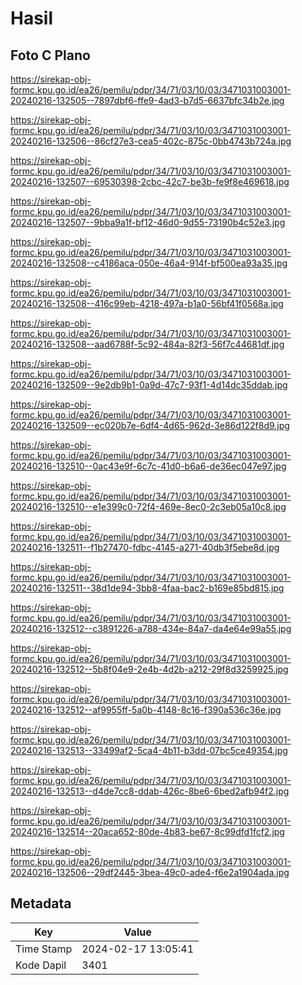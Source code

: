 # Hasil

## Foto C Plano

https://sirekap-obj-formc.kpu.go.id/ea26/pemilu/pdpr/34/71/03/10/03/3471031003001-20240216-132505--7897dbf6-ffe9-4ad3-b7d5-6637bfc34b2e.jpg

https://sirekap-obj-formc.kpu.go.id/ea26/pemilu/pdpr/34/71/03/10/03/3471031003001-20240216-132506--86cf27e3-cea5-402c-875c-0bb4743b724a.jpg

https://sirekap-obj-formc.kpu.go.id/ea26/pemilu/pdpr/34/71/03/10/03/3471031003001-20240216-132507--69530398-2cbc-42c7-be3b-fe9f8e469618.jpg

https://sirekap-obj-formc.kpu.go.id/ea26/pemilu/pdpr/34/71/03/10/03/3471031003001-20240216-132507--9bba9a1f-bf12-46d0-9d55-73190b4c52e3.jpg

https://sirekap-obj-formc.kpu.go.id/ea26/pemilu/pdpr/34/71/03/10/03/3471031003001-20240216-132508--c4186aca-050e-46a4-914f-bf500ea93a35.jpg

https://sirekap-obj-formc.kpu.go.id/ea26/pemilu/pdpr/34/71/03/10/03/3471031003001-20240216-132508--416c99eb-4218-497a-b1a0-56bf41f0568a.jpg

https://sirekap-obj-formc.kpu.go.id/ea26/pemilu/pdpr/34/71/03/10/03/3471031003001-20240216-132508--aad6788f-5c92-484a-82f3-56f7c44681df.jpg

https://sirekap-obj-formc.kpu.go.id/ea26/pemilu/pdpr/34/71/03/10/03/3471031003001-20240216-132509--9e2db9b1-0a9d-47c7-93f1-4d14dc35ddab.jpg

https://sirekap-obj-formc.kpu.go.id/ea26/pemilu/pdpr/34/71/03/10/03/3471031003001-20240216-132509--ec020b7e-6df4-4d65-962d-3e86d122f8d9.jpg

https://sirekap-obj-formc.kpu.go.id/ea26/pemilu/pdpr/34/71/03/10/03/3471031003001-20240216-132510--0ac43e9f-6c7c-41d0-b6a6-de36ec047e97.jpg

https://sirekap-obj-formc.kpu.go.id/ea26/pemilu/pdpr/34/71/03/10/03/3471031003001-20240216-132510--e1e399c0-72f4-469e-8ec0-2c3eb05a10c8.jpg

https://sirekap-obj-formc.kpu.go.id/ea26/pemilu/pdpr/34/71/03/10/03/3471031003001-20240216-132511--f1b27470-fdbc-4145-a271-40db3f5ebe8d.jpg

https://sirekap-obj-formc.kpu.go.id/ea26/pemilu/pdpr/34/71/03/10/03/3471031003001-20240216-132511--38d1de94-3bb8-4faa-bac2-b169e85bd815.jpg

https://sirekap-obj-formc.kpu.go.id/ea26/pemilu/pdpr/34/71/03/10/03/3471031003001-20240216-132512--c3891226-a788-434e-84a7-da4e64e99a55.jpg

https://sirekap-obj-formc.kpu.go.id/ea26/pemilu/pdpr/34/71/03/10/03/3471031003001-20240216-132512--5b8f04e9-2e4b-4d2b-a212-29f8d3259925.jpg

https://sirekap-obj-formc.kpu.go.id/ea26/pemilu/pdpr/34/71/03/10/03/3471031003001-20240216-132512--af9955ff-5a0b-4148-8c16-f390a536c36e.jpg

https://sirekap-obj-formc.kpu.go.id/ea26/pemilu/pdpr/34/71/03/10/03/3471031003001-20240216-132513--33499af2-5ca4-4b11-b3dd-07bc5ce49354.jpg

https://sirekap-obj-formc.kpu.go.id/ea26/pemilu/pdpr/34/71/03/10/03/3471031003001-20240216-132513--d4de7cc8-ddab-426c-8be6-6bed2afb94f2.jpg

https://sirekap-obj-formc.kpu.go.id/ea26/pemilu/pdpr/34/71/03/10/03/3471031003001-20240216-132514--20aca652-80de-4b83-be67-8c99dfd1fcf2.jpg

https://sirekap-obj-formc.kpu.go.id/ea26/pemilu/pdpr/34/71/03/10/03/3471031003001-20240216-132506--29df2445-3bea-49c0-ade4-f6e2a1904ada.jpg


## Metadata

| Key        | Value               |
| ---------- | ------------------- |
| Time Stamp | 2024-02-17 13:05:41 |
| Kode Dapil | 3401                |



